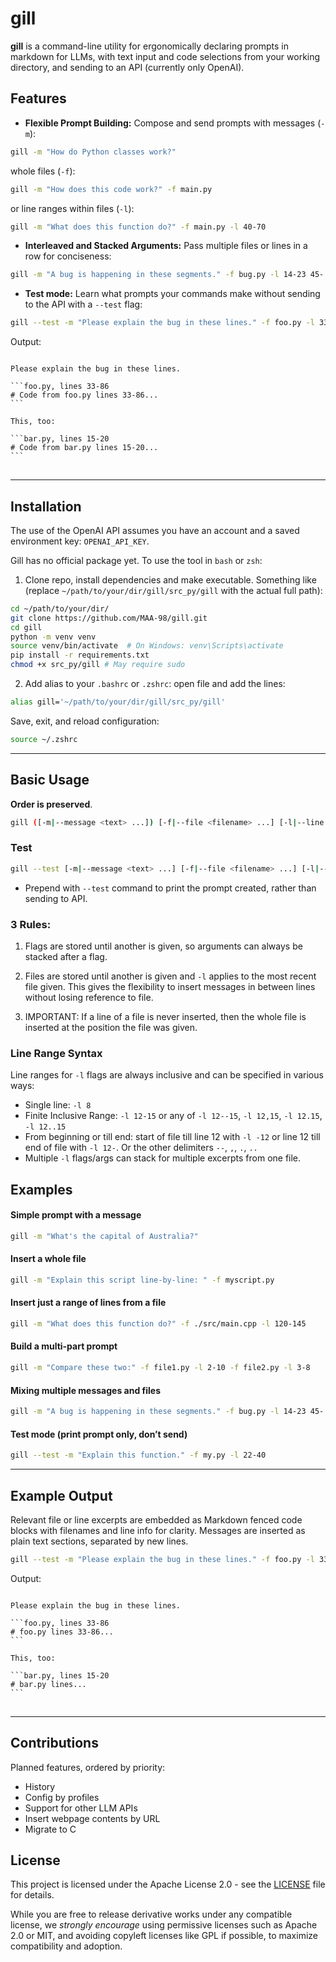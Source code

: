 # gill

**gill** is a command-line utility for ergonomically declaring prompts in markdown for LLMs, with text input and code selections from your working directory, and sending to an API (currently only OpenAI).

## Features

- **Flexible Prompt Building:** Compose and send prompts with messages (`-m`):

```bash
gill -m "How do Python classes work?"
```

 whole files (`-f`): 
 
```bash
gill -m "How does this code work?" -f main.py
```

 or line ranges within files (`-l`):

```bash
gill -m "What does this function do?" -f main.py -l 40-70
```

- **Interleaved and Stacked Arguments:** Pass multiple files or lines in a row for conciseness:

```bash
gill -m "A bug is happening in these segments." -f bug.py -l 14-23 45-
```

- **Test mode:** Learn what prompts your commands make without sending to the API with a `--test` flag:

```bash
gill --test -m "Please explain the bug in these lines." -f foo.py -l 33-86 -m "This, too:" -f bar.py -l 15-20
```
Output:
<pre>
<code>
Please explain the bug in these lines.

```foo.py, lines 33-86
# Code from foo.py lines 33-86...
```

This, too:

```bar.py, lines 15-20
# Code from bar.py lines 15-20...
```
</code>
</pre>

---

## Installation

The use of the OpenAI API assumes you have an account and a saved environment key: ```OPENAI_API_KEY```.

Gill has no official package yet. To use the tool in ```bash``` or ```zsh```:

1. Clone repo, install dependencies and make executable. Something like (replace ```~/path/to/your/dir/gill/src_py/gill``` with the actual full path):

```bash
cd ~/path/to/your/dir/
git clone https://github.com/MAA-98/gill.git
cd gill
python -m venv venv
source venv/bin/activate  # On Windows: venv\Scripts\activate
pip install -r requirements.txt
chmod +x src_py/gill # May require sudo
```

2. Add alias to your ```.bashrc``` or ```.zshrc```: open file and add the lines:

```bash
alias gill='~/path/to/your/dir/gill/src_py/gill'
```

Save, exit, and reload configuration:

```bash
source ~/.zshrc
```

---

## Basic Usage

**Order is preserved**.

```bash
gill ([-m|--message <text> ...]) [-f|--file <filename> ...] [-l|--line <range> ...] ...
```

### Test

```bash
gill --test [-m|--message <text> ...] [-f|--file <filename> ...] [-l|--line <range> ...] ...
```

- Prepend with ```--test``` command to print the prompt created, rather than sending to API.

### 3 Rules:

1. Flags are stored until another is given, so arguments can always be stacked after a flag.

2. Files are stored until another is given and `-l` applies to the most recent file given. This gives the flexibility to insert messages in between lines without losing reference to file.

3. IMPORTANT: If a line of a file is never inserted, then the whole file is inserted at the position the file was given.

### Line Range Syntax

Line ranges for `-l` flags are always inclusive and can be specified in various ways:

- Single line: `-l 8`
- Finite Inclusive Range: `-l 12-15` or any of `-l 12--15`, `-l 12,15`, `-l 12.15`, `-l 12..15`
- From beginning or till end: start of file till line 12 with `-l -12` or line 12 till end of file with `-l 12-`. Or the other delimiters `--`, `,`, `.`, `..`
- Multiple `-l` flags/args can stack for multiple excerpts from one file.

## Examples

#### Simple prompt with a message

```bash
gill -m "What's the capital of Australia?"
```

#### Insert a whole file

```bash
gill -m "Explain this script line-by-line: " -f myscript.py
```

#### Insert just a range of lines from a file

```bash
gill -m "What does this function do?" -f ./src/main.cpp -l 120-145
```

#### Build a multi-part prompt

```bash
gill -m "Compare these two:" -f file1.py -l 2-10 -f file2.py -l 3-8
```

#### Mixing multiple messages and files

```bash
gill -m "A bug is happening in these segments." -f bug.py -l 14-23 45- -m "Here's the log:" -f error.log -l 2
```

#### Test mode (print prompt only, don’t send)

```bash
gill --test -m "Explain this function." -f my.py -l 22-40
```

---

## Example Output

Relevant file or line excerpts are embedded as Markdown fenced code blocks with filenames and line info for clarity. Messages are inserted as plain text sections, separated by new lines.

```bash
gill --test -m "Please explain the bug in these lines." -f foo.py -l 33-86 -m "This, too:" -f bar.py -l 15-20
```
Output:
<pre>
<code>
Please explain the bug in these lines.

```foo.py, lines 33-86
# foo.py lines 33-86...
```

This, too:

```bar.py, lines 15-20
# bar.py lines...
```
</code>
</pre>

---

## Contributions

Planned features, ordered by priority:
- History
- Config by profiles
- Support for other LLM APIs
- Insert webpage contents by URL
- Migrate to C

## License

This project is licensed under the Apache License 2.0 - see the [LICENSE](LICENSE) file for details.

While you are free to release derivative works under any compatible license, we *strongly encourage* using permissive licenses such as Apache 2.0 or MIT, and avoiding copyleft licenses like GPL if possible, to maximize compatibility and adoption.
